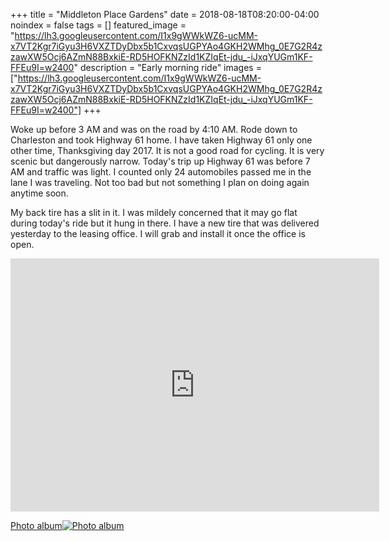 +++
title =  "Middleton Place Gardens"
date = 2018-08-18T08:20:00-04:00
noindex = false
tags = []
featured_image = "https://lh3.googleusercontent.com/I1x9gWWkWZ6-ucMM-x7VT2Kgr7iGyu3H6VXZTDyDbx5b1CxvqsUGPYAo4GKH2WMhg_0E7G2R4zzawXW5Ocj6AZmN88BxkiE-RD5HOFKNZzId1KZIqEt-jdu_-iJxqYUGm1KF-FFEu9I=w2400"
description = "Early morning ride"
images = ["https://lh3.googleusercontent.com/I1x9gWWkWZ6-ucMM-x7VT2Kgr7iGyu3H6VXZTDyDbx5b1CxvqsUGPYAo4GKH2WMhg_0E7G2R4zzawXW5Ocj6AZmN88BxkiE-RD5HOFKNZzId1KZIqEt-jdu_-iJxqYUGm1KF-FFEu9I=w2400"]
+++

Woke up before 3 AM and was on the road by 4:10 AM. Rode down to Charleston and took Highway 61 home. I have taken Highway 61 only one other time, Thanksgiving day 2017. It is not a good road for cycling. It is very scenic but dangerously narrow. Today's trip up Highway 61 was before 7 AM and traffic was light. I counted only 24 automobiles passed me in the lane I was traveling. Not too bad but not something I plan on doing again anytime soon.

My back tire has a slit in it. I was mildely concerned that it may go flat during today's ride but it hung in there. I have a new tire that was delivered yesterday to the leasing office. I will grab and install it once the office is open.

<iframe height='405' width='590' frameborder='0' allowtransparency='true' scrolling='no' src='https://www.strava.com/activities/1780265113/embed/c9298819edfe4c52b8fb38e8aa9148b8b879ab9e'></iframe>

 [Photo album![Photo album](https://lh3.googleusercontent.com/I1x9gWWkWZ6-ucMM-x7VT2Kgr7iGyu3H6VXZTDyDbx5b1CxvqsUGPYAo4GKH2WMhg_0E7G2R4zzawXW5Ocj6AZmN88BxkiE-RD5HOFKNZzId1KZIqEt-jdu_-iJxqYUGm1KF-FFEu9I=w2400)](https://photos.app.goo.gl/yWU2SprixCQnHn438)
